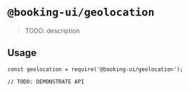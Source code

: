 # `@booking-ui/geolocation`

> TODO: description

## Usage

```
const geolocation = require('@booking-ui/geolocation');

// TODO: DEMONSTRATE API
```
